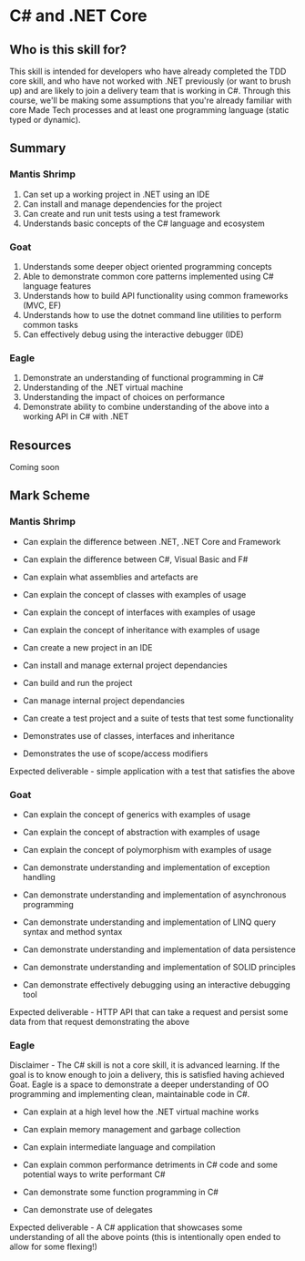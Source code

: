 # C# and .NET Core

## Who is this skill for?

This skill is intended for developers who have already completed the TDD core skill, and who have not worked with .NET previously (or want to brush up) and are likely to join a delivery team that is working in C#.
Through this course, we'll be making some assumptions that you're already familiar with core Made Tech processes and at least one programming language (static typed or dynamic).

## Summary
### Mantis Shrimp
1. Can set up a working project in .NET using an IDE
2. Can install and manage dependencies for the project
3. Can create and run unit tests using a test framework
4. Understands basic concepts of the C# language and ecosystem

### Goat
1. Understands some deeper object oriented programming concepts
2. Able to demonstrate common core patterns implemented using C# language features
3. Understands how to build API functionality using common frameworks (MVC, EF)
4. Understands how to use the dotnet command line utilities to perform common tasks
5. Can effectively debug using the interactive debugger (IDE)

### Eagle
1. Demonstrate an understanding of functional programming in C#
2. Understanding of the .NET virtual machine
3. Understanding the impact of choices on performance
4. Demonstrate ability to combine understanding of the above into a working API in C# with .NET

## Resources
Coming soon

## Mark Scheme
### Mantis Shrimp

- Can explain the difference between .NET, .NET Core and Framework
- Can explain the difference between C#, Visual Basic and F#
- Can explain what assemblies and artefacts are
- Can explain the concept of classes with examples of usage
- Can explain the concept of interfaces with examples of usage
- Can explain the concept of inheritance with examples of usage

- Can create a new project in an IDE
- Can install and manage external project dependancies
- Can build and run the project
- Can manage internal project dependancies
- Can create a test project and a suite of tests that test some functionality
- Demonstrates use of classes, interfaces and inheritance
- Demonstrates the use of scope/access modifiers

Expected deliverable - simple application with a test that satisfies the above

### Goat

- Can explain the concept of generics with examples of usage
- Can explain the concept of abstraction with examples of usage
- Can explain the concept of polymorphism with examples of usage

- Can demonstrate understanding and implementation of exception handling
- Can demonstrate understanding and implementation of asynchronous programming
- Can demonstrate understanding and implementation of LINQ query syntax and method syntax
- Can demonstrate understanding and implementation of data persistence
- Can demonstrate understanding and implementation of SOLID principles
- Can demonstrate effectively debugging using an interactive debugging tool

Expected deliverable - HTTP API that can take a request and persist some data from that request demonstrating the above

### Eagle
Disclaimer - The C# skill is not a core skill, it is advanced learning. If the goal is to know enough to join a delivery, this is satisfied having achieved Goat.
Eagle is a space to demonstrate a deeper understanding of OO programming and implementing clean, maintainable code in C#.

- Can explain at a high level how the .NET virtual machine works
 - Can explain memory management and garbage collection
 - Can explain intermediate language and compilation
- Can explain common performance detriments in C# code and some potential ways to write performant C#

- Can demonstrate some function programming in C#
 - Can demonstrate use of delegates

Expected deliverable - A C# application that showcases some understanding of all the above points (this is intentionally open ended to allow for some flexing!)
